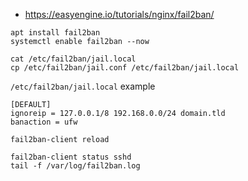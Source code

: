 * https://easyengine.io/tutorials/nginx/fail2ban/

```shell
apt install fail2ban
systemctl enable fail2ban --now

cat /etc/fail2ban/jail.local
cp /etc/fail2ban/jail.conf /etc/fail2ban/jail.local
```

`/etc/fail2ban/jail.local` example
```
[DEFAULT]
ignoreip = 127.0.0.1/8 192.168.0.0/24 domain.tld
banaction = ufw
```

```shell
fail2ban-client reload

fail2ban-client status sshd
tail -f /var/log/fail2ban.log
```
